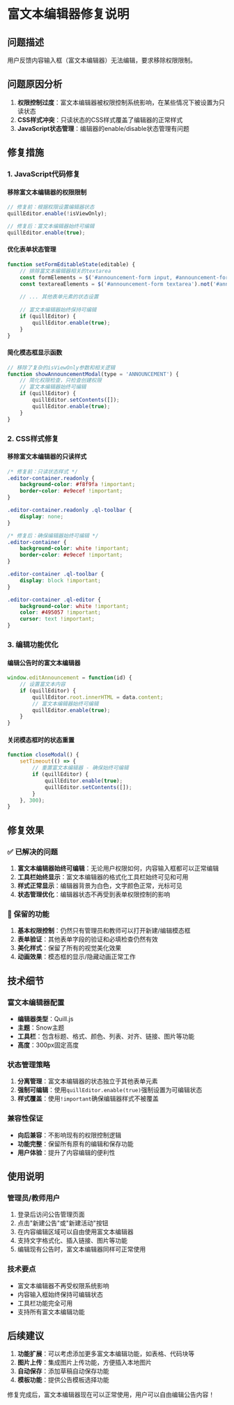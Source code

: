 # 富文本编辑器修复说明

## 问题描述
用户反馈内容输入框（富文本编辑器）无法编辑，要求移除权限限制。

## 问题原因分析
1. **权限控制过度**：富文本编辑器被权限控制系统影响，在某些情况下被设置为只读状态
2. **CSS样式冲突**：只读状态的CSS样式覆盖了编辑器的正常样式
3. **JavaScript状态管理**：编辑器的enable/disable状态管理有问题

## 修复措施

### 1. JavaScript代码修复

#### 移除富文本编辑器的权限限制
```javascript
// 修复前：根据权限设置编辑器状态
quillEditor.enable(!isViewOnly);

// 修复后：富文本编辑器始终可编辑
quillEditor.enable(true);
```

#### 优化表单状态管理
```javascript
function setFormEditableState(editable) {
    // 排除富文本编辑器相关的textarea
    const formElements = $('#announcement-form input, #announcement-form select').not('#announcement-content');
    const textareaElements = $('#announcement-form textarea').not('#announcement-content');
    
    // ... 其他表单元素的状态设置
    
    // 富文本编辑器始终保持可编辑
    if (quillEditor) {
        quillEditor.enable(true);
    }
}
```

#### 简化模态框显示函数
```javascript
// 移除了复杂的isViewOnly参数和相关逻辑
function showAnnouncementModal(type = 'ANNOUNCEMENT') {
    // 简化权限检查，只检查创建权限
    // 富文本编辑器始终可编辑
    if (quillEditor) {
        quillEditor.setContents([]);
        quillEditor.enable(true);
    }
}
```

### 2. CSS样式修复

#### 移除富文本编辑器的只读样式
```css
/* 修复前：只读状态样式 */
.editor-container.readonly {
    background-color: #f8f9fa !important;
    border-color: #e9ecef !important;
}

.editor-container.readonly .ql-toolbar {
    display: none;
}

/* 修复后：确保编辑器始终可编辑 */
.editor-container {
    background-color: white !important;
    border-color: #e9ecef !important;
}

.editor-container .ql-toolbar {
    display: block !important;
}

.editor-container .ql-editor {
    background-color: white !important;
    color: #495057 !important;
    cursor: text !important;
}
```

### 3. 编辑功能优化

#### 编辑公告时的富文本编辑器
```javascript
window.editAnnouncement = function(id) {
    // 设置富文本内容
    if (quillEditor) {
        quillEditor.root.innerHTML = data.content;
        // 富文本编辑器始终可编辑
        quillEditor.enable(true);
    }
}
```

#### 关闭模态框时的状态重置
```javascript
function closeModal() {
    setTimeout(() => {
        // 重置富文本编辑器 - 确保始终可编辑
        if (quillEditor) {
            quillEditor.enable(true);
            quillEditor.setContents([]);
        }
    }, 300);
}
```

## 修复效果

### ✅ 已解决的问题
1. **富文本编辑器始终可编辑**：无论用户权限如何，内容输入框都可以正常编辑
2. **工具栏始终显示**：富文本编辑器的格式化工具栏始终可见和可用
3. **样式正常显示**：编辑器背景为白色，文字颜色正常，光标可见
4. **状态管理优化**：编辑器状态不再受到表单权限控制的影响

### 🎯 保留的功能
1. **基本权限控制**：仍然只有管理员和教师可以打开新建/编辑模态框
2. **表单验证**：其他表单字段的验证和必填检查仍然有效
3. **美化样式**：保留了所有的视觉美化效果
4. **动画效果**：模态框的显示/隐藏动画正常工作

## 技术细节

### 富文本编辑器配置
- **编辑器类型**：Quill.js
- **主题**：Snow主题
- **工具栏**：包含标题、格式、颜色、列表、对齐、链接、图片等功能
- **高度**：300px固定高度

### 状态管理策略
1. **分离管理**：富文本编辑器的状态独立于其他表单元素
2. **强制可编辑**：使用`quillEditor.enable(true)`强制设置为可编辑状态
3. **样式覆盖**：使用`!important`确保编辑器样式不被覆盖

### 兼容性保证
- **向后兼容**：不影响现有的权限控制逻辑
- **功能完整**：保留所有原有的编辑和保存功能
- **用户体验**：提升了内容编辑的便利性

## 使用说明

### 管理员/教师用户
1. 登录后访问公告管理页面
2. 点击"新建公告"或"新建活动"按钮
3. 在内容编辑区域可以自由使用富文本编辑器
4. 支持文字格式化、插入链接、图片等功能
5. 编辑现有公告时，富文本编辑器同样可正常使用

### 技术要点
- 富文本编辑器不再受权限系统影响
- 内容输入框始终保持可编辑状态
- 工具栏功能完全可用
- 支持所有富文本编辑功能

## 后续建议

1. **功能扩展**：可以考虑添加更多富文本编辑功能，如表格、代码块等
2. **图片上传**：集成图片上传功能，方便插入本地图片
3. **自动保存**：添加草稿自动保存功能
4. **模板功能**：提供公告模板选择功能

修复完成后，富文本编辑器现在可以正常使用，用户可以自由编辑公告内容！
